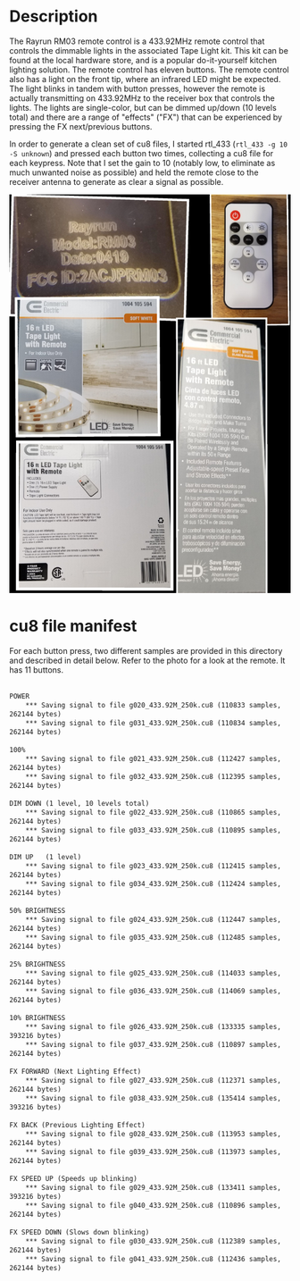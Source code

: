 
# Description

The Rayrun RM03 remote control is a 433.92MHz remote control that controls the dimmable lights in the associated Tape Light kit. This kit can be found at the local hardware store, and is a popular do-it-yourself kitchen lighting solution. The remote control has eleven buttons. The remote control also has a light on the front tip, where an infrared LED might be expected. The light blinks in tandem with button presses, however the remote is actually transmitting on 433.92MHz to the receiver box that controls the lights. The lights are single-color, but can be dimmed up/down (10 levels total) and there are a range of "effects" ("FX") that can be experienced by pressing the FX next/previous buttons. 

In order to generate a clean set of cu8 files, I started rtl_433 (`rtl_433 -g 10 -S unknown`) and pressed each button two times, collecting a cu8 file for each keypress. Note that I set the gain to 10 (notably low, to eliminate as much unwanted noise as possible) and held the remote close to the receiver antenna to generate as clear a signal as possible. 

<img src="RAYRUN_RM03_BOX_AND_REMOTE.jpg" alt="Rayrun RM03 Remote and associated remotely controlled dimmable tape light kit." width="800">


# cu8 file manifest

For each button press, two different samples are provided in this directory and described in detail below. Refer to the photo for a look at the remote. It has 11 buttons. 

```

POWER                               
    *** Saving signal to file g020_433.92M_250k.cu8 (110833 samples, 262144 bytes)
    *** Saving signal to file g031_433.92M_250k.cu8 (110834 samples, 262144 bytes)

100%                                
    *** Saving signal to file g021_433.92M_250k.cu8 (112427 samples, 262144 bytes)
    *** Saving signal to file g032_433.92M_250k.cu8 (112395 samples, 262144 bytes)

DIM DOWN (1 level, 10 levels total) 
    *** Saving signal to file g022_433.92M_250k.cu8 (110865 samples, 262144 bytes)
    *** Saving signal to file g033_433.92M_250k.cu8 (110895 samples, 262144 bytes)

DIM UP   (1 level)                  
    *** Saving signal to file g023_433.92M_250k.cu8 (112415 samples, 262144 bytes)
    *** Saving signal to file g034_433.92M_250k.cu8 (112424 samples, 262144 bytes)

50% BRIGHTNESS                      
    *** Saving signal to file g024_433.92M_250k.cu8 (112447 samples, 262144 bytes)
    *** Saving signal to file g035_433.92M_250k.cu8 (112485 samples, 262144 bytes)

25% BRIGHTNESS                      
    *** Saving signal to file g025_433.92M_250k.cu8 (114033 samples, 262144 bytes)
    *** Saving signal to file g036_433.92M_250k.cu8 (114069 samples, 262144 bytes)

10% BRIGHTNESS                      
    *** Saving signal to file g026_433.92M_250k.cu8 (133335 samples, 393216 bytes)
    *** Saving signal to file g037_433.92M_250k.cu8 (110897 samples, 262144 bytes)

FX FORWARD (Next Lighting Effect)   
    *** Saving signal to file g027_433.92M_250k.cu8 (112371 samples, 262144 bytes)
    *** Saving signal to file g038_433.92M_250k.cu8 (135414 samples, 393216 bytes)

FX BACK (Previous Lighting Effect)  
    *** Saving signal to file g028_433.92M_250k.cu8 (113953 samples, 262144 bytes)
    *** Saving signal to file g039_433.92M_250k.cu8 (113973 samples, 262144 bytes)

FX SPEED UP (Speeds up blinking)    
    *** Saving signal to file g029_433.92M_250k.cu8 (133411 samples, 393216 bytes)
    *** Saving signal to file g040_433.92M_250k.cu8 (110896 samples, 262144 bytes)

FX SPEED DOWN (Slows down blinking) 
    *** Saving signal to file g030_433.92M_250k.cu8 (112389 samples, 262144 bytes)
    *** Saving signal to file g041_433.92M_250k.cu8 (112436 samples, 262144 bytes)


```
